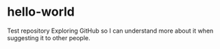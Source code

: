 # hello-world
Test repository
Exploring GitHub so I can understand more about it when suggesting it to other people.
